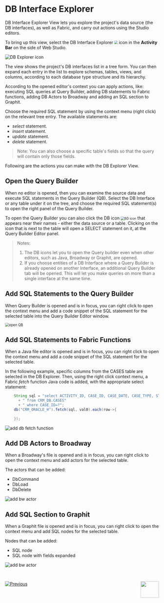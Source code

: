 <web>

# DB Interface Explorer

DB Interface Explorer View lets you explore the project's data source (the DB interfaces), as well as Fabric, and carry out actions using the Studio editors. 

To bring up this view, select the DB Interface Explorer <img src="images/web/datasource_explorer.png" style="zoom:67%;" /> icon in the **Activity Bar** on the side of Web Studio.

 ![DB Explorer icon](images/web/25_1_db_exp_view.png)



The view shows the project's DB interfaces list in a tree form. You can then expand each entry in the list to explore schemas, tables, views, and columns, according to each database type structure and its hierarchy.

According to the opened editor's context you can apply actions, like: executing SQL queries at Query Builder, adding DB statements to Fabric functions, adding DB Actors to Broadway and adding an SQL section to Graphit.

Choose the required SQL statement by using the context menu (right click) on the relevant tree entry. The available statements are:

* *select* statement.
* *insert* statement.
* *update* statement.
* *delete* statement.

> Note: You can also choose a specific table's fields so that the query will contain only those fields.



Following are the actions you can make with the DB Explorer View.

## Open the Query Builder

When no editor is opened, then you can examine the source data and execute SQL statements in the Query Builder (QB). Select the DB Interface or any table under it on the tree, and choose the required SQL statement(s) to open the right panel of the Query Builder.

To open the Query Builder you can also click the DB icon <img src="../04_fabric_studio/images/web/datasource_explorer.png" alt="BD icon" style="zoom:75%;" /> that appears near their names - either the data source or a table. Clicking on the icon that is next to the table will open a SELECT statement on it, at the Query Builder Editor panel.

> Notes:
>
> 1. The DB icons let you to open the Query builder even when other editors, such as Java, Broadway or Graphit, are opened.
> 2. If you choose entities of a DB Interface where a Query Builder is already opened on another Interface, an additional Query Builder tab will be opened. This will let you make queries on more than a single interface at the same time.



## Add SQL Statements to the Query Builder

When Query Builder is opened and is in focus, you can right click to open the context menu and add a code snippet of the SQL statement for the selected table into the Query Builder Editor window.

 <img src="images/web/25_2_open_QB.jpg" alt="open QB" style="zoom:80%;" />



## Add SQL Statements to Fabric Functions

When a Java file editor is opened and is in focus, you can right click to open the context menu and add a code snippet of the SQL statement for the selected table.

In the following example, specific columns from the CASES table are selected in the DB Explorer. Then, using the right click context menu, a Fabric *fetch* function Java code is added, with the appropriate select statement:

```java
    String sql = "select ACTIVITY_ID, CASE_ID, CASE_DATE, CASE_TYPE, STATUS"
      + " from CRM_DB.CASES"
      + " where CASE_ID=?";
	db("CRM_ORACLE_H").fetch(sql, val0).each(row->{
	
	});
```

 ![add db fetch function](images/web/25_3_add_func.gif)



## Add DB Actors to Broadway

When a Broadway's file is opened and is in focus, you can right click to open the context menu and add actors for the selected table.

The actors that can be added:

* DbCommand
* DbLoad
* DbDelete



![add bw actor](images/web/25_4_add_bw_actors.gif)

## Add SQL Section to Graphit

When a Graphit file is opened and is in focus, you can right click to open the context menu and add SQL nodes for the selected table.

Nodes that can be added:

* SQL node
* SQL node with fields expanded

![add bw actor](images/web/25_5_add_graphit.jpg)



​	

[![Previous](/articles/images/Previous.png)](/articles/04_fabric_studio/23_web_versioncontrol.md)
[<img align="right" width="60" height="54" src="/articles/images/Next.png">](/articles/04_fabric_studio/27_web_productivity_tips.md)

</web>

